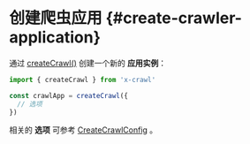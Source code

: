 # 创建爬虫应用 {#create-crawler-application}

通过 [createCrawl()](/cn/api/index#createcrawl) 创建一个新的 **应用实例**：

```js
import { createCrawl } from 'x-crawl'

const crawlApp = createCrawl({
  // 选项
})
```

相关的 **选项** 可参考 [CreateCrawlConfig](/cn/type/#createcrawlconfig) 。
